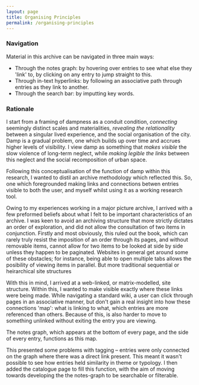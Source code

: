 ```yaml
---
layout: page
title: Organising Principles
permalink: /organising-principles
---
```


### Navigation

Material in this archive can be navigated in three main ways:

- Through the notes graph: by hovering over entries to see what else they 'link' to, by clicking on any entry to jump straight to this.   
- Through in-text hyperlinks: by following an associative path through entries as they link to another.  
- Through the search bar: by imputting key words. 

### Rationale

I start from a framing of dampness as a conduit condition, *connecting* seemingly distinct scales and materialities, *revealing the relationality* between a singular lived experience, and the social organisation of the city. Damp is a gradual problem, one which builds up over time and accrues higher levels of visibility. I view damp as something that *makes visible* the slow violence  of long-term neglect, while *making legible the links* between this neglect and the social recomposition of urban space. 

Following this conceptualisation of the function of damp within this research, I wanted to distil an archive methodology which reflected this. So, one which foregrounded making links and connections betwen entries visible to both the user, and myself whilst using it as a working research tool.       

Owing to my experiences working in a major picture archive, I arrived with a few preformed beliefs about what I felt to be important characteristics of an archive. I was keen to avoid an archiving structure that more strictly dictates an order of exploration, and did not allow the consultation of two items in conjunction. Firstly and most obviously, this ruled out the book, which can rarely truly resist the imposition of an order through its pages, and without removable items, cannot allow for two items to be looked at side by side unless they happen to be paginated. Websites in general get around some of these obstacles; for instance, being able to open multiple tabs allows the posibility of viewing items in parallel. But more traditional sequential or heirarchical site structures 

With this in mind, I arrived at a web-linked, or matrix-modelled, site structure. Within this, I wanted to make visible exactly where these links were being made. While navigating a standard wiki, a user can click through pages in an associative manner, but don't gain a real insight into how these connections 'map': what is linking to what, which entries are more referenced than others. Because of this, is also harder to move to something unlinked without exiting the entry you are viewing. 

The notes graph, which appears at the bottom of every page, and the side of every entry, functions as this map. 

This presented some problems with tagging – entries were only connected on the graph where there was a direct link present. This meant it wasn't possible to see how entries held similarity in theme or typology. I then added the catalogue page to fill this function, with the aim of moving towards developing the the notes-graph to be searchable or filterable. 